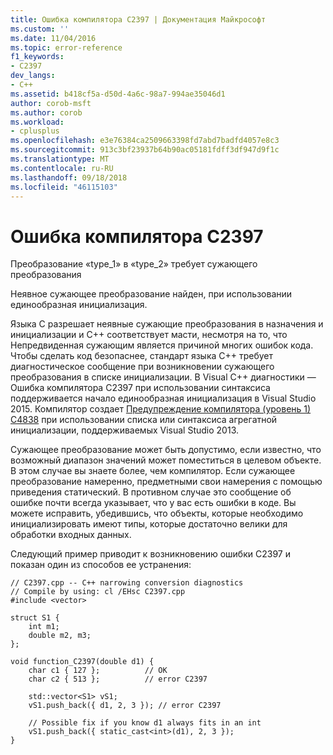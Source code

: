 ```yaml
---
title: Ошибка компилятора C2397 | Документация Майкрософт
ms.custom: ''
ms.date: 11/04/2016
ms.topic: error-reference
f1_keywords:
- C2397
dev_langs:
- C++
ms.assetid: b418cf5a-d50d-4a6c-98a7-994ae35046d1
author: corob-msft
ms.author: corob
ms.workload:
- cplusplus
ms.openlocfilehash: e3e76384ca2509663398fd7abd7badfd4057e8c3
ms.sourcegitcommit: 913c3bf23937b64b90ac05181fdff3df947d9f1c
ms.translationtype: MT
ms.contentlocale: ru-RU
ms.lasthandoff: 09/18/2018
ms.locfileid: "46115103"
---
```

# <a name="compiler-error-c2397"></a>Ошибка компилятора C2397

Преобразование «type_1» в «type_2» требует сужающего преобразования

Неявное сужающее преобразование найден, при использовании единообразная инициализация.

Языка C разрешает неявные сужающие преобразования в назначения и инициализации и C++ соответствует масти, несмотря на то, что Непредвиденная сужающим является причиной многих ошибок кода. Чтобы сделать код безопаснее, стандарт языка C++ требует диагностическое сообщение при возникновении сужающего преобразования в списке инициализации. В Visual C++ диагностики — Ошибка компилятора C2397 при использовании синтаксиса поддерживается начало единообразная инициализация в Visual Studio 2015. Компилятор создает [Предупреждение компилятора (уровень 1) C4838](../../error-messages/compiler-warnings/compiler-warning-level-1-c4838.md) при использовании списка или синтаксиса агрегатной инициализации, поддерживаемых Visual Studio 2013.

Сужающее преобразование может быть допустимо, если известно, что возможный диапазон значений может поместиться в целевом объекте. В этом случае вы знаете более, чем компилятор. Если сужающее преобразование намеренно, предметными свои намерения с помощью приведения статический. В противном случае это сообщение об ошибке почти всегда указывает, что у вас есть ошибки в коде. Вы можете исправить, убедившись, что объекты, которые необходимо инициализировать имеют типы, которые достаточно велики для обработки входных данных.

Следующий пример приводит к возникновению ошибки C2397 и показан один из способов ее устранения:

```
// C2397.cpp -- C++ narrowing conversion diagnostics
// Compile by using: cl /EHsc C2397.cpp
#include <vector>

struct S1 {
    int m1;
    double m2, m3;
};

void function_C2397(double d1) {
    char c1 { 127 };          // OK
    char c2 { 513 };          // error C2397

    std::vector<S1> vS1;
    vS1.push_back({ d1, 2, 3 }); // error C2397

    // Possible fix if you know d1 always fits in an int
    vS1.push_back({ static_cast<int>(d1), 2, 3 });
}
```